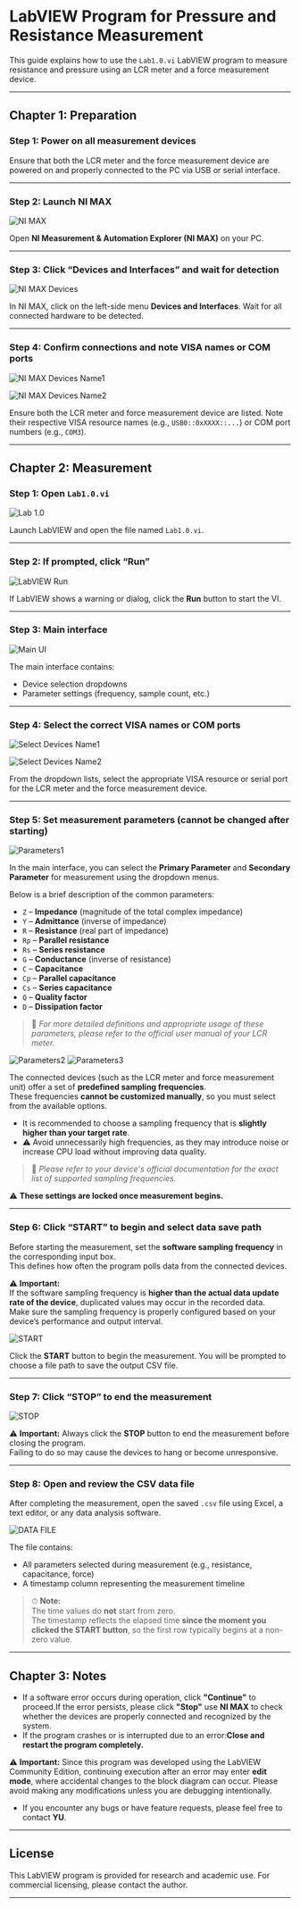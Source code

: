 # LabVIEW Program for Pressure and Resistance Measurement

This guide explains how to use the `Lab1.0.vi` LabVIEW program to measure resistance and pressure using an LCR meter and a force measurement device.

---

## Chapter 1: Preparation

### Step 1: Power on all measurement devices
Ensure that both the LCR meter and the force measurement device are powered on and properly connected to the PC via USB or serial interface.



---

### Step 2: Launch NI MAX

![NI MAX](./img/ni_max.png)

Open **NI Measurement & Automation Explorer (NI MAX)** on your PC.



---

### Step 3: Click “Devices and Interfaces” and wait for detection

![NI MAX Devices](./img/nimax_devices.png)

In NI MAX, click on the left-side menu **Devices and Interfaces**. Wait for all connected hardware to be detected.



---

### Step 4: Confirm connections and note VISA names or COM ports
![NI MAX Devices Name1](./img/nimax_devices_name1.png)

![NI MAX Devices Name2](./img/nimax_devices_name2.png)

Ensure both the LCR meter and force measurement device are listed. Note their respective VISA resource names (e.g., `USB0::0xXXXX::...`) or COM port numbers (e.g., `COM3`).

---

## Chapter 2: Measurement

### Step 1: Open `Lab1.0.vi`
![Lab 1.0](./img/Lab1.0.png)

Launch LabVIEW and open the file named `Lab1.0.vi`.

---

### Step 2: If prompted, click “Run”

![LabVIEW Run](./img/labview_run.png)

If LabVIEW shows a warning or dialog, click the **Run** button to start the VI.



---

### Step 3: Main interface

![Main UI](./img/main_ui.png)

The main interface contains:
- Device selection dropdowns
- Parameter settings (frequency, sample count, etc.)



---

### Step 4: Select the correct VISA names or COM ports

![Select Devices Name1](./img/select_devices_name1.png)

![Select Devices Name2](./img/select_devices_name2.png)

From the dropdown lists, select the appropriate VISA resource or serial port for the LCR meter and the force measurement device.

---

### Step 5: Set measurement parameters (cannot be changed after starting)

![Parameters1](./img/parameters1.png)

In the main interface, you can select the **Primary Parameter** and **Secondary Parameter** for measurement using the dropdown menus.

Below is a brief description of the common parameters:

- `Z` – **Impedance** (magnitude of the total complex impedance)
- `Y` – **Admittance** (inverse of impedance)
- `R` – **Resistance** (real part of impedance)
- `Rp` – **Parallel resistance**
- `Rs` – **Series resistance**
- `G` – **Conductance** (inverse of resistance)
- `C` – **Capacitance**
- `Cp` – **Parallel capacitance**
- `Cs` – **Series capacitance**
- `Q` – **Quality factor**
- `D` – **Dissipation factor**

> 📘 *For more detailed definitions and appropriate usage of these parameters, please refer to the official user manual of your LCR meter.*

![Parameters2](./img/parameters2.png)
![Parameters3](./img/parameters3.png)

The connected devices (such as the LCR meter and force measurement unit) offer a set of **predefined sampling frequencies**.  
These frequencies **cannot be customized manually**, so you must select from the available options.

- It is recommended to choose a sampling frequency that is **slightly higher than your target rate**.
- ⚠️ Avoid unnecessarily high frequencies, as they may introduce noise or increase CPU load without improving data quality.

> 📘 *Please refer to your device's official documentation for the exact list of supported sampling frequencies.*

⚠️ **These settings are locked once measurement begins.**

---

### Step 6: Click “START” to begin and select data save path


Before starting the measurement, set the **software sampling frequency** in the corresponding input box.  
This defines how often the program polls data from the connected devices.

⚠️ **Important:**  
If the software sampling frequency is **higher than the actual data update rate of the device**, duplicated values may occur in the recorded data.  
Make sure the sampling frequency is properly configured based on your device’s performance and output interval.

![START](./img/start.png)

Click the **START** button to begin the measurement. You will be prompted to choose a file path to save the output CSV file.




---

### Step 7: Click “STOP” to end the measurement

![STOP](./img/stop.png)

⚠️ **Important:** Always click the **STOP** button to end the measurement before closing the program.  
Failing to do so may cause the devices to hang or become unresponsive.

---

### Step 8: Open and review the CSV data file

After completing the measurement, open the saved `.csv` file using Excel, a text editor, or any data analysis software.

![DATA FILE](./img/data_file.png)

The file contains:
- All parameters selected during measurement (e.g., resistance, capacitance, force)
- A timestamp column representing the measurement timeline

> ⏱ **Note:**  
> The time values do **not** start from zero.  
> The timestamp reflects the elapsed time **since the moment you clicked the START button**, so the first row typically begins at a non-zero value.

---

## Chapter 3: Notes

- If a software error occurs during operation, click **"Continue"** to proceed.If the error persists, please click **"Stop"** use **NI MAX** to check whether the devices are properly connected and recognized by the system.
- If the program crashes or is interrupted due to an error:**Close and restart the program completely.**

⚠️ **Important:** Since this program was developed using the LabVIEW Community Edition, continuing execution after an error may enter **edit mode**, where accidental changes to the block diagram can occur. Please avoid making any modifications unless you are debugging intentionally.
- If you encounter any bugs or have feature requests, please feel free to contact **YU**.

---

## License

This LabVIEW program is provided for research and academic use. For commercial licensing, please contact the author.

---
